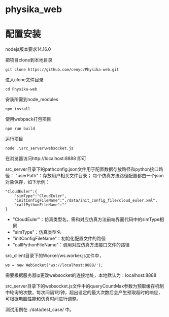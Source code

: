 # physika_web

# 配置安装
nodejs版本要求14.16.0

把项目clone到本地目录
```shell script
git clone https://github.com/cenyc/Physika-web.git
```
进入clone文件目录
```shell script
cd Physika-web
```
安装所需到node_modules
```shell script
npm install
```
使用webpack打包项目
```shell script
npm run build
```
运行项目
```shell script
node .\src_server\websocket.js
```
在浏览器访问http://localhost:8888 即可

src_server目录下的pathconfig.json文件用于配置数据存放路径和python接口路径：
"userPath"：存放用户相关文件目录；
每个仿真方法路径配置都由一个json对象保存，如下示例：
```shell script
"CloudEuler":{
    "simType":"CloudEuler",
    "initConfigFileName":"./data/init_config_file/cloud_euler.xml",
    "callPythonFileName":""
}
```
+ "CloudEuler"：仿真类型名，需和对应仿真方法前端界面代码中的simType相同
+ "simType"：仿真类型名
+ "initConfigFileName"：初始化配置文件的路径
+ "callPythonFileName"：调用对应仿真方法接口文件的路径

src_client目录下的Worker/ws.worker.js文件中，
```shell script
ws = new WebSocket('ws://localhost:8888/');
```
需要根据服务器ip更改websocket的连接地址，本地默认为：localhost:8888

src_server目录下的websocket.js文件中的queryCountMax参数为预取缓存机制中轮询的次数，每次间隔1秒钟，超出设定的最大次数后会产生预取超时的响应，可根据电脑性能和仿真时间进行调整。

测试用例在 ./data/test_case/ 中。
